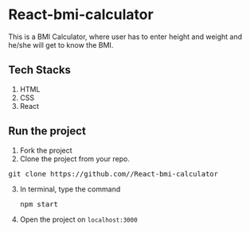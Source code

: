 # React-bmi-calculator
This is a BMI Calculator, where user has to enter height and weight and he/she will get to know the BMI.
## Tech Stacks
1. HTML 
2. CSS
3. React
## Run the project
1. Fork the project 
2. Clone the project from your repo.
<pre>git clone https://github.com/<username>/React-bmi-calculator</pre>
3. In terminal, type the command <pre>npm start</pre>
3. Open the project on ``localhost:3000``
